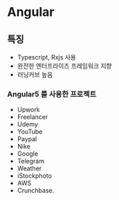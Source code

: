 # Angular

## 특징

* Typescript, Rxjs 사용
* 완전한 엔터프라이즈 프레임워크 지향
* 러닝커브 높음

### Angular5 를 사용한 프로젝트

* Upwork
* Freelancer
* Udemy
* YouTube
* Paypal
* Nike
* Google
* Telegram
* Weather
* iStockphoto
* AWS
* Crunchbase.

